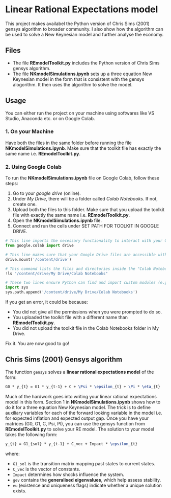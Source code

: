 # Linear Rational Expectations model
This project makes availabel the Python version of Chris Sims (2001) gensys algorithm to broader community. I also show how the algorithm can be used to solve a New Keynesian model and further analyse the economy.
## Files

- The file **REmodelToolkit.py** includes the Python version of Chris Sims gensys algorithm.
- The file **NKmodelSimulations.ipynb** sets up a three equation New Keynesian model in the form that is consistent with the gensys alogorithm. It then uses the algorithm to solve the model.

## Usage
You can either run the project on your machine using softwares like VS Studio, Anaconda etc. or on Google Colab.

### 1. On your Machine
Have both the files in the same folder before running the file **NKmodelSimulations.ipynb**. Make sure that the toolkit file has exactly the same name i.e. **REmodelToolkit.py**.

### 2. Using Google Colab
To run the **NKmodelSimulations.ipynb** file on Google Colab, follow these steps: 

1. Go to your *google drive* (online).
2. Under *My Drive*, there will be a folder called *Colab Notebooks*. If not, create one.
3. Upload both the files to this folder. Make sure that you upload the toolkit file with exactly the same name i.e. **REmodelToolkit.py**.
4. Open the **NKmodelSimulations.ipynb** file.
5. Connect and run the cells under SET PATH FOR TOOLKIT IN GOOGLE DRIVE.

```python
# This line imports the necessary functionality to interact with your Google Drive from within the Colab notebook.
from google.colab import drive

# This line makes sure that your Google Drive files are accessible within the notebook
drive.mount('/content/drive')

# This command lists the files and directories inside the "Colab Notebooks" folder located in your Google Drive. You should see REmodelToolkit.py here.
!ls "/content/drive/My Drive/Colab Notebooks"

# These two lines ensure Python can find and import custom modules (e.g REmodelToolkit.py) located within your 'Colab Notebooks' folder in Google Drive, making them available to use in the notebook.
import sys
sys.path.append('/content/drive/My Drive/Colab Notebooks')
```

  If you get an error, it could be because: 
  - You did not give all the permissions when you were prompted to do so.
  - You uploaded the toolkit file with a different name than **REmodelToolkit.py**.
  - You did not upload the toolkit file in the Colab Notebooks folder in My Drive.

Fix it. You are now good to go!

## Chris Sims (2001) Gensys algorithm

The function `gensys` solves a **linear rational expectations model** of the form:

```latex
G0 * y_{t} = G1 * y_{t-1} + C + \Psi * \epsilon_{t} + \Pi * \eta_{t}
```

Much of the hardwork goes into writing your linear rational expectations model in this form. Section 1 in **NKmodelSimulations.ipynb** shows how to do it for a three equation New Keynesian model. The trick is to define auxiliary variables for each of the forward looking variable in the model i.e. for expected inflation and expected output gap. Once you have your matrices (G0, G1, C, Psi, PI), you can use the gensys function from **REmodelToolkit.py** to solve your RE model. The solution to your model takes the following form:

```latex
y_{t} = G1_{sol} * y_{t-1} + C_vec + Impact * \epsilon_{t}
```

where:
- `G1_sol` is the transition matrix mapping past states to current states.
- `C_vec` is the vector of constants.
- `Impact` determines how shocks influence the system.
- `gev` contains the **generalised eigenvalues**, which help assess stability.
- `eu` (existence and uniqueness flags) indicate whether a unique solution exists.

